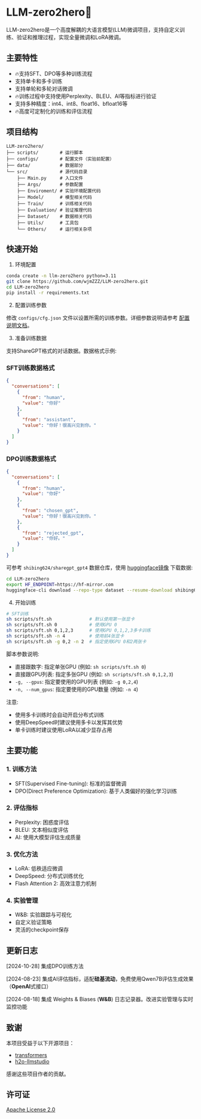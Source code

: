 # LLM-zero2hero🚀

LLM-zero2hero是一个高度解耦的大语言模型(LLM)微调项目，支持自定义训练、验证和推理过程，实现全量微调和LoRA微调。

## 主要特性

- 🔥支持SFT、DPO等多种训练流程
- 支持单卡和多卡训练
- 支持单轮和多轮对话微调
- 🔥训练过程中支持使用Perplexity、BLEU、AI等指标进行验证
- 支持多种精度：int4、int8、float16、bfloat16等
- 🔥高度可定制化的训练和评估流程

## 项目结构

```
LLM-zero2hero/
├── scripts/        # 运行脚本
├── configs/        # 配置文件（实验前配置）
├── data/           # 数据部分
└── src/            # 源代码目录
    ├── Main.py     # 入口文件
    ├── Args/       # 参数配置
    ├── Enviroment/ # 实验环境配置代码
    ├── Model/      # 模型相关代码
    ├── Train/      # 训练相关代码
    ├── Evaluation/ # 验证推理代码
    ├── Dataset/    # 数据相关代码
    ├── Utils/      # 工具包
    └── Others/     # 运行相关杂项
```

## 快速开始

1. 环境配置

```bash
conda create -n llm-zero2hero python=3.11
git clone https://github.com/wjmZZZ/LLM-zero2hero.git
cd LLM-zero2hero
pip install -r requirements.txt
```

2. 配置训练参数

修改 `configs/cfg.json` 文件以设置所需的训练参数。详细参数说明请参考 [配置说明文档](configs/README.md)。

3. 准备训练数据

支持ShareGPT格式的对话数据。数据格式示例:

### SFT训练数据格式
```json
{
  "conversations": [
    {
      "from": "human",
      "value": "你好"
    },
    {
      "from": "assistant", 
      "value": "你好！很高兴见到你。"
    }
  ]
}
```

### DPO训练数据格式
```json
{
  "conversations": [
    {
      "from": "human",
      "value": "你好"
    },
    {
      "from": "chosen_gpt",
      "value": "你好！很高兴见到你。"
    },
    {
      "from": "rejected_gpt", 
      "value": "你好。"
    }
  ]
}
```

可参考 `shibing624/sharegpt_gpt4` 数据仓库，使用 [huggingface镜像](https://hf-mirror.com/) 下载数据:

```bash
cd LLM-zero2hero
export HF_ENDPOINT=https://hf-mirror.com
huggingface-cli download --repo-type dataset --resume-download shibing624/sharegpt_gpt4 --local-dir data
```

4. 开始训练

```bash
# SFT训练
sh scripts/sft.sh              # 默认使用第一张显卡
sh scripts/sft.sh 0            # 使用GPU 0
sh scripts/sft.sh 0,1,2,3      # 使用GPU 0,1,2,3多卡训练
sh scripts/sft.sh -n 4         # 使用前4张显卡
sh scripts/sft.sh -g 0,2 -n 2  # 指定使用GPU 0和2两张卡
```

脚本参数说明:
- 直接跟数字: 指定单张GPU (例如: `sh scripts/sft.sh 0`)
- 直接跟GPU列表: 指定多张GPU (例如: `sh scripts/sft.sh 0,1,2,3`)
- `-g, --gpus`: 指定要使用的GPU列表 (例如: `-g 0,2,4`)
- `-n, --num_gpus`: 指定要使用的GPU数量 (例如: `-n 4`)

注意:
- 使用多卡训练时会自动开启分布式训练
- 使用DeepSpeed时建议使用多卡以发挥其优势
- 单卡训练时建议使用LoRA以减少显存占用

## 主要功能

### 1. 训练方法
- SFT(Supervised Fine-tuning): 标准的监督微调
- DPO(Direct Preference Optimization): 基于人类偏好的强化学习训练

### 2. 评估指标
- Perplexity: 困惑度评估
- BLEU: 文本相似度评估  
- AI: 使用大模型评估生成质量

### 3. 优化方法
- LoRA: 低秩适应微调
- DeepSpeed: 分布式训练优化
- Flash Attention 2: 高效注意力机制

### 4. 实验管理
- W&B: 实验跟踪与可视化
- 自定义验证策略
- 灵活的checkpoint保存

## 更新日志

[2024-10-28] 集成DPO训练方法

[2024-08-23] 集成AI评估指标，适配**硅基流动**，免费使用Qwen7B评估生成效果（**OpenAI**式接口）

[2024-08-18] 集成 Weights & Biases (**W&B**) 日志记录器。改进实验管理与实时监控功能

## 致谢

本项目受益于以下开源项目：
- [transformers](https://github.com/huggingface/transformers)
- [h2o-llmstudio](https://github.com/h2oai/h2o-llmstudio)

感谢这些项目作者的贡献。

## 许可证
[Apache License 2.0](LICENSE)

